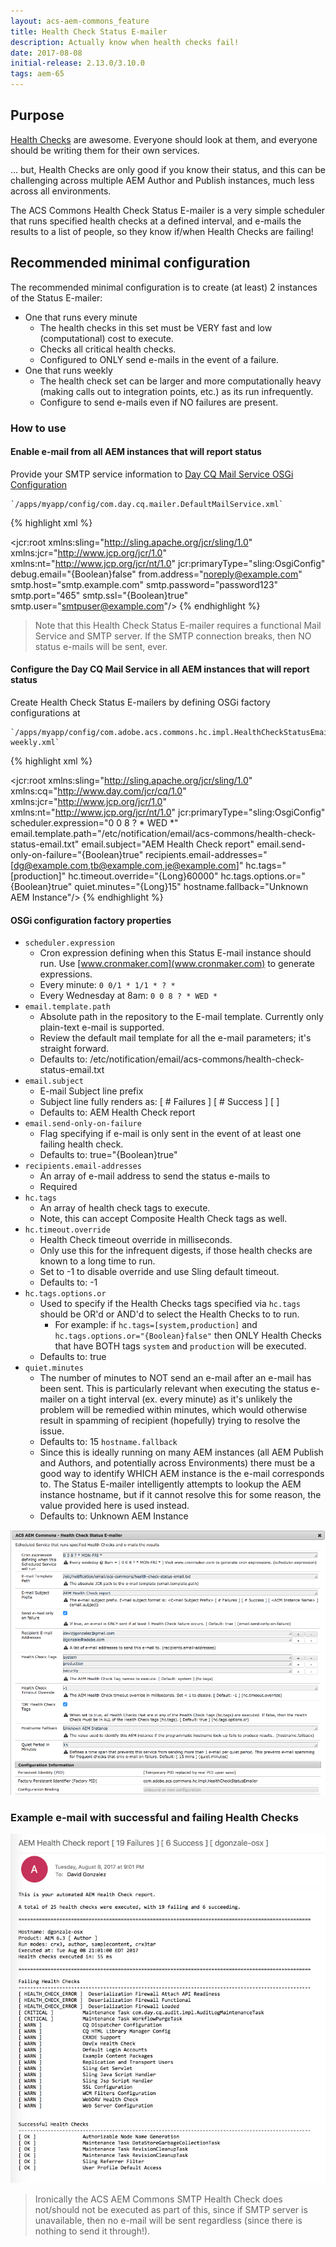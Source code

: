 ```yaml
---
layout: acs-aem-commons_feature
title: Health Check Status E-mailer
description: Actually know when health checks fail!
date: 2017-08-08
initial-release: 2.13.0/3.10.0
tags: aem-65
---
```


## Purpose

[Health Checks](https://docs.adobe.com/docs/en/aem/6-3/administer/operations/operations-dashboard.html#Health%20Checks) are awesome. Everyone should look at them, and everyone should be writing them for their own services.

... but, Health Checks are only good if you know their status, and this can be challenging across multiple AEM Author and Publish instances, much less across all environments.

The ACS Commons Health Check Status E-mailer is a very simple scheduler that runs specified health checks at a defined interval, and e-mails the results to a list of people, so they know if/when Health Checks are failing!
 
## Recommended minimal configuration

The recommended minimal configuration is to create (at least) 2 instances of the Status E-mailer:

* One that runs every minute
    * The health checks in this set must be VERY fast and low (computational) cost to execute.
    * Checks all critical health checks.
    * Configured to ONLY send e-mails in the event of a failure.
* One that runs weekly 
    * The health check set can be larger and more computationally heavy (making calls out to integration points, etc.) as its run infrequently.
    * Configure to send e-mails even if NO failures are present.
     
   
### How to use

#### Enable e-mail from all AEM instances that will report status

Provide your SMTP service information to [Day CQ Mail Service OSGi Configuration](http://localhost:4502/system/console/configMgr/com.day.cq.mailer.DefaultMailService)

    `/apps/myapp/config/com.day.cq.mailer.DefaultMailService.xml`

{% highlight xml %}
<?xml version="1.0" encoding="UTF-8"?>
<jcr:root xmlns:sling="http://sling.apache.org/jcr/sling/1.0" xmlns:jcr="http://www.jcp.org/jcr/1.0" xmlns:nt="http://www.jcp.org/jcr/nt/1.0"
          jcr:primaryType="sling:OsgiConfig"
          debug.email="{Boolean}false"
          from.address="noreply@example.com"
          smtp.host="smtp.example.com"
          smtp.password="password123"
          smtp.port="465"
          smtp.ssl="{Boolean}true"
          smtp.user="smtpuser@example.com"/>
{% endhighlight %}

> Note that this Health Check Status E-mailer requires a functional Mail Service and SMTP server. If the SMTP connection breaks, then NO status e-mails will be sent, ever.

#### Configure the Day CQ Mail Service in all AEM instances that will report status

Create Health Check Status E-mailers by defining OSGi factory configurations at 

    `/apps/myapp/config/com.adobe.acs.commons.hc.impl.HealthCheckStatusEmailer-weekly.xml`

{% highlight xml %}
<?xml version="1.0" encoding="UTF-8"?>
<jcr:root xmlns:sling="http://sling.apache.org/jcr/sling/1.0" xmlns:cq="http://www.day.com/jcr/cq/1.0" xmlns:jcr="http://www.jcp.org/jcr/1.0" xmlns:nt="http://www.jcp.org/jcr/nt/1.0"
    jcr:primaryType="sling:OsgiConfig"
    scheduler.expression="0 0 8 ? * WED *"
    email.template.path="/etc/notification/email/acs-commons/health-check-status-email.txt"
    email.subject="AEM Health Check report"
    email.send-only-on-failure="{Boolean}true"
    recipients.email-addresses="[dg@example.com,tb@example.com,je@example.com]"
    hc.tags="[production]"
    hc.timeout.override="{Long}60000"
    hc.tags.options.or="{Boolean}true"
    quiet.minutes="{Long}15"
    hostname.fallback="Unknown AEM Instance"/>
{% endhighlight %}

#### OSGi configuration factory properties

* `scheduler.expression` 
    * Cron expression defining when this Status E-mail instance should run. Use [www.cronmaker.com](www.cronmaker.com) to generate expressions.
    * Every minute: `0 0/1 * 1/1 * ? *`
    * Every Wednesday at 8am: `0 0 8 ? * WED *` 
* `email.template.path`
    * Absolute path in the repository to the E-mail template. Currently only plain-text e-mail is supported.
    * Review the default mail template for all the e-mail parameters; it's straight forward.
    * Defaults to: /etc/notification/email/acs-commons/health-check-status-email.txt
*  `email.subject`
    * E-mail Subject line prefix
    * Subject line fully renders as: <This value> [ # Failures ] [ # Success ] [ <AEM Instance Name> ] 
    * Defaults to: AEM Health Check report
 * `email.send-only-on-failure`
   * Flag specifying if e-mail is only sent in the event of at least one failing health check. 
   * Defaults to: true="{Boolean}true"  
 * `recipients.email-addresses`
    * An array of e-mail address to send the status e-mails to
    * Required
* `hc.tags`
    * An array of health check tags to execute. 
    * Note, this can accept Composite Health Check tags as well.
* `hc.timeout.override`
    * Health Check timeout override in milliseconds.
    * Only use this for the infrequent digests, if those health checks are known to a long time to run.
    * Set to -1 to disable override and use Sling default timeout.
    * Defaults to: -1
* `hc.tags.options.or`
    * Used to specify if the Health Checks tags specified via `hc.tags` should be OR'd or AND'd to select the Health Checks to to run.
        * For example: if `hc.tags=[system,production]` and `hc.tags.options.or="{Boolean}false"` then ONLY Health Checks that have BOTH tags `system` and `production` will be executed.
    * Defaults to: true
* `quiet.minutes`
    * The number of minutes to NOT send an e-mail after an e-mail has been sent. 
      This is particularly relevant when executing the status e-mailer on a tight interval (ex. every minute) as it's unlikely the problem will be remedied within minutes, which would otherwise result in spamming of recipient (hopefully) trying to resolve the issue.
    * Defaults to: 15
  `hostname.fallback`
    * Since this is ideally running on many AEM instances (all AEM Publish and Authors, and potentially across Environments) 
    there must be a good way to identify WHICH AEM instance is the e-mail corresponds to. 
    The Status E-mailer intelligently attempts to lookup the AEM instance hostname, but if it cannot resolve this for some reason, the value provided here is used instead.
    * Defaults to: Unknown AEM Instance

![Health Check Status E-mailer OSGi Configuration](images/osgi-config.png)


### Example e-mail with successful and failing Health Checks

![Health Check Status E-mailer - Sample E-mail](images/email.png)


> Ironically the ACS AEM Commons SMTP Health Check does not/should not be executed as part of this, since if SMTP server is unavailable, then no e-mail will be sent regardless (since there is nothing to send it through!). 
